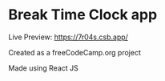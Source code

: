 # Break Time Clock app

Live Preview: https://7r04s.csb.app/

Created as a freeCodeCamp.org project

Made using React JS
